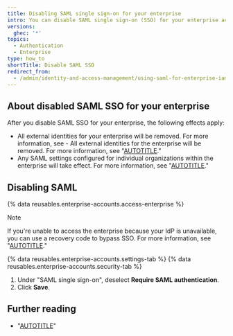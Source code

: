 ```yaml
---
title: Disabling SAML single sign-on for your enterprise
intro: You can disable SAML single sign-on (SSO) for your enterprise account.
versions:
  ghec: '*'
topics:
  - Authentication
  - Enterprise
type: how_to
shortTitle: Disable SAML SSO
redirect_from:
  - /admin/identity-and-access-management/using-saml-for-enterprise-iam/disabling-saml-single-sign-on-for-your-enterprise
---
```


## About disabled SAML SSO for your enterprise

After you disable SAML SSO for your enterprise, the following effects apply:

* All external identities for your enterprise will be removed. For more information, see - All external identities for the enterprise will be removed. For more information, see "[AUTOTITLE](/admin/user-management/managing-users-in-your-enterprise/viewing-and-managing-a-users-saml-access-to-your-enterprise)."
* Any SAML settings configured for individual organizations within the enterprise will take effect. For more information, see "[AUTOTITLE](/organizations/managing-saml-single-sign-on-for-your-organization/enabling-and-testing-saml-single-sign-on-for-your-organization)."

## Disabling SAML

{% data reusables.enterprise-accounts.access-enterprise %}

   > [!NOTE]
   > If you're unable to access the enterprise because your IdP is unavailable, you can use a recovery code to bypass SSO. For more information, see "[AUTOTITLE](/admin/identity-and-access-management/managing-recovery-codes-for-your-enterprise/accessing-your-enterprise-account-if-your-identity-provider-is-unavailable)."

{% data reusables.enterprise-accounts.settings-tab %}
{% data reusables.enterprise-accounts.security-tab %}
1. Under "SAML single sign-on", deselect **Require SAML authentication**.
1. Click **Save**.

## Further reading

* "[AUTOTITLE](/admin/identity-and-access-management/using-enterprise-managed-users-for-iam/disabling-authentication-for-enterprise-managed-users)"

